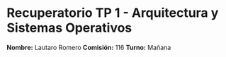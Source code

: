 # Recuperatorio TP 1 - Arquitectura y Sistemas Operativos

**Nombre:** Lautaro Romero
**Comisión:** 116
**Turno:** Mañana
